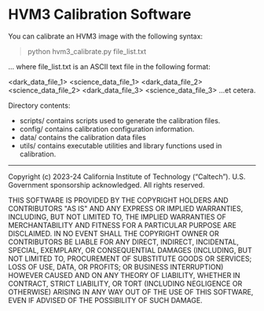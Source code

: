 # HVM3 Calibration Software

You can calibrate an HVM3 image with the following syntax:

> python hvm3_calibrate.py file_list.txt

... where file_list.txt is an ASCII text file in the following format:

<dark_data_file_1> <science_data_file_1>
<dark_data_file_2> <science_data_file_2>
<dark_data_file_3> <science_data_file_3>
...et cetera.

Directory contents:
- scripts/  contains scripts used to generate the calibration files.
- config/  contains calibration configuration information.
- data/ contains the calibration data files
- utils/ contains executable utilities and library functions used in calibration.

----------------
Copyright (c) 2023-24 California Institute of Technology (“Caltech”). U.S. Government sponsorship acknowledged.
All rights reserved.

THIS SOFTWARE IS PROVIDED BY THE COPYRIGHT HOLDERS AND CONTRIBUTORS "AS IS" AND ANY EXPRESS OR IMPLIED WARRANTIES, INCLUDING, BUT NOT LIMITED TO, THE IMPLIED WARRANTIES OF MERCHANTABILITY AND FITNESS FOR A PARTICULAR PURPOSE ARE DISCLAIMED. IN NO EVENT SHALL THE COPYRIGHT OWNER OR CONTRIBUTORS BE LIABLE FOR ANY DIRECT, INDIRECT, INCIDENTAL, SPECIAL, EXEMPLARY, OR CONSEQUENTIAL DAMAGES (INCLUDING, BUT NOT LIMITED TO, PROCUREMENT OF SUBSTITUTE GOODS OR SERVICES; LOSS OF USE, DATA, OR PROFITS; OR BUSINESS INTERRUPTION) HOWEVER CAUSED AND ON ANY THEORY OF LIABILITY, WHETHER IN CONTRACT, STRICT LIABILITY, OR TORT (INCLUDING NEGLIGENCE OR OTHERWISE) ARISING IN ANY WAY OUT OF THE USE OF THIS SOFTWARE, EVEN IF ADVISED OF THE POSSIBILITY OF SUCH DAMAGE.

